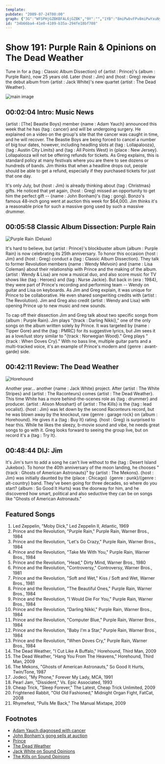 ```yaml
---
template: 
pubdate: "2009-07-24T00:00"
graph: {"3G":"WFSPHjGZBKBFAL6jGZBK","9Y":"","1YB":"8miPwbvFPv8miPwYxuNy8miPwfu7rw8miPwBMNqgBxUOrbvFPvbvFPvkF3UJ8IZy0kF3UJKB2WJkF3UJ97qipX6cfdBJK8KBxUOr97qipBxUOrBxUOrdhnxeBHm1Gdhnxe","298":"QtquFqYVo9X6cfdqYVo9BWDKoQtquFQtquFmZHRIBWDKoMOJ5zBLsPGBWDKoBWDKoYhyyUBWDKomZHRI"}
id: "34b66ba4-41e0-4109-b35a-294fe18bf708"
---
```






# Show 191: Purple Rain & Opinions on The Dead Weather

Tune in for a {tag : Classic Album Dissection} of {artist : Prince}'s {album : Purple Rain}, now 25 years old. Later {host : Jim} and {host : Greg} review the debut album from {artist : Jack White}'s new quartet {artist : The Dead Weather}.

![main image](https://static.soundopinions.org/images/2009/purplerain.jpg)



## 00:02:04 Intro: Music News

{artist : [The] Beastie Boys} member {name : Adam Yauch} announced this week that he has {tag : cancer} and will be undergoing surgery. He explained on a video on the group's site that the cancer was caught in time, and he will recover. The Beastie Boys are being forced to cancel a number of big tour dates, however, including headling slots at {tag : Lollapalooza}, {tag : Austin City Limits} and {tag : All Points West} in {place : New Jersey}. Lollapalooza will not be offering refunds for tickets. As Greg explains, this is standard policy at many festivals where you are there to see dozens or hundreds of bands. Jim thinks that when a headline drops out, people should be able to get a refund, especially if they purchased tickets for just that one day.

It's only July, but {host : Jim} is already thinking about {tag : Christmas} gifts. He noticed that yet again, {host : Greg} missed an opportunity to get him the perfect gift -- {name : John Bonham}'s {tag : gong}. Bonzo's famous 48-inch gong went at auction this week for $64,000. Jim thinks it's a reasonable price for such a massive gong used by such a massive drummer.



## 00:05:58 Classic Album Dissection: Purple Rain

![Purple Rain (Deluxe)](https://static.soundopinions.org/assets/191/9Y0.jpg)

It's hard to believe, but {artist : Prince}'s blockbuster album {album : Purple Rain} is now celebrating its 25th anniversary. To honor this occasion {host : Jim} and {host : Greg} conduct a {tag : Classic Album Dissection}. They talk to former Revolution members {name : Wendy Melvoin} and {name : Lisa Coleman} about their relationship with Prince and the making of the album. {artist : Wendy & Lisa} are now a musical duo, and also score music for TV shows like {tag : Heroes} and {tag : Nurse Jackie}. But back in {era : 1984}, they were part of Prince's recording and performing team -- Wendy on guitar and Lisa on keyboards. As Jim and Greg explain, it was unique for Prince to be collaborative. He even shared songwriting credits with {artist : The Revolution}. Jim and Greg also credit {artist : Wendy and Lisa} with opening Prince up to new music and new sounds.

To cap off their dissection Jim and Greg talk about two specific songs from {album : Purple Rain}. Jim plays "{track : Darling Nikki}," one of the only songs on the album written solely by Prince. It was targeted by {name : Tipper Gore} and the {tag : PMRC} for its suggestive lyrics, but Jim sees it as a love/lust story similar to "{track : Norwegian Wood}." Greg plays "{track : When Doves Cry}." With no bass line, multiple guitar parts and a multi-tracked voice, it's an example of Prince's modern and {genre : avant-garde} side.



## 00:42:11 Review: The Dead Weather

![Horehound](https://static.soundopinions.org/assets/191/1YB0.jpg)

Another year... another {name : Jack White} project. After {artist : The White Stripes} and {artist : The Raconteurs} comes {artist : The Dead Weather}. This time White has a more behind-the-scenes role as {tag : drummer} and producer. {artist : Alison Mosshart} of {artist : The Kills} is the {tag : lead vocalist}. {host : Jim} was let down by the second Raconteurs record, but he was blown away by the knockout, raw {genre : garage rock} on {album : Horehound}. He gives it a {tag : Buy It} rating. {host : Greg} is surprised to hear this. While he likes the sleezy, b-movie sound and vibe, he needs great songs to go with it. Greg looks forward to seeing the group live, but on record it's a {tag : Try It}.



## 00:48:44 DIJ: Jim

It's Jim's turn to add a song he can't live without to the {tag : Desert Island Jukebox}. To honor the 40th anniversary of the moon landing, he chooses "{track : Ghosts of American Astronauts}" by {artist : The Mekons}. {host : Jim} was initially daunted by the {place : Chicago}  {genre : punk}/{genre : alt-country} band. They've been going for three decades, so where do you start? {album : So Good It Hurts} was the doorway for him, and he discovered how smart, political and also seductive they can be on songs like "Ghosts of American Astronauts."



## Featured Songs

1. Led Zeppelin, "Moby Dick," Led Zeppelin II, Atlantic, 1969
2. Prince and the Revolution, "Purple Rain," Purple Rain, Warner Bros., 1984
3. Prince and the Revolution, "Let's Go Crazy," Purple Rain, Warner Bros., 1984
4. Prince and the Revolution, "Take Me With You," Purple Rain, Warner Bros., 1984
5. Prince and the Revolution, "Head," Dirty Mind, Warner Bros., 1980
6. Prince and the Revolution, "Controversy," Controversy, Warner Bros., 1981
7. Prince and the Revolution, "Soft and Wet," Kiss / Soft and Wet, Warner Bros., 1981
8. Prince and the Revolution, "The Beautiful Ones," Purple Rain, Warner Bros., 1984
9. Prince and the Revolution, "I Would Die For You," Purple Rain, Warner Bros., 1984
10. Prince and the Revolution, "Darling Nikki," Purple Rain, Warner Bros., 1984
11. Prince and the Revolution, "Computer Blue," Purple Rain, Warner Bros., 1984
12. Prince and the Revolution, "Baby I'm a Star," Purple Rain, Warner Bros., 1984
13. Prince and the Revolution, "When Doves Cry," Purple Rain, Warner Bros., 1984
14. The Dead Weather, "I Cut Like A Buffalo," Horehound, Third Man, 2009
15. The Dead Weather, "Hang You From The Heavens," Horehound, Third Man, 2009
16. The Mekons, "Ghosts of American Astronauts," So Good It Hurts, Twin/Tone, 1987
17. Jodeci, "My Phone," Forever My Lady, MCA, 1991
18. Pearl Jam, "Dissident," Vs. Epic Associated, 1993
19. Cheap Trick, "Sleep Forever," The Latest, Cheap Trick Unlimited, 2009
20. Frightened Rabbit, "Old Old Fashioned," Midnight Organ Fight, FatCat, 2008
21. Rhymefest, "Pulls Me Back," The Manual Mixtape, 2009



## Footnotes

- [Adam Yauch diagnosed with cancer](http://artsbeat.blogs.nytimes.com/2009/07/20/adam-yauch-of-beastie-boys-has-cancer/?_r=0)
- [John Bonham's gong sells at auction](http://www.blabbermouth.net/news/john-bonham-s-gong-sells-for/)
- [Prince](http://order.artofficialage.com/)
- [The Dead Weather](http://www.thedeadweather.com/)
- [Jack White on Sound Opinions](/show/349/)
- [The Kills on Sound Opinions](/show/331/)